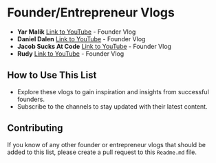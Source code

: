 # Founder/Entrepreneur Vlogs


- **Yar Malik** [Link to YouTube](https://www.youtube.com/@YarMalikHere/videos) - Founder Vlog
- **Daniel Dalen** [Link to YouTube](https://www.youtube.com/@danieldalen) - Founder Vlog
- **Jacob Sucks At Code** [Link to YouTube](https://www.youtube.com/watch?v=9v7BTACZaKM) - Founder Vlog
- **Rudy** [Link to YouTube](https://www.youtube.com/@rudy7073) - Founder Vlog




## How to Use This List
- Explore these vlogs to gain inspiration and insights from successful founders.
- Subscribe to the channels to stay updated with their latest content.

## Contributing
If you know of any other founder or entrepreneur vlogs that should be added to this list, please create a pull request to this `Readme.md` file.
